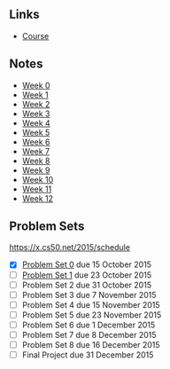 ## Links
- [Course](https://courses.edx.org/courses/HarvardX/CS50x3/2015/courseware)

## Notes
- [Week 0](week-0.md)
- [Week 1](week-1.md)
- [Week 2](week-2.md)
- [Week 3](week-3.md)
- [Week 4](week-4.md)
- [Week 5](week-5.md)
- [Week 6](week-6.md)
- [Week 7](week-7.md)
- [Week 8](week-8.md)
- [Week 9](week-9.md)
- [Week 10](week-10.md)
- [Week 11](week-11.md)
- [Week 12](week-12.md)

## Problem Sets
https://x.cs50.net/2015/schedule

- [x] [Problem Set 0](http://cdn.cs50.net/2015/x/psets/0/pset0/pset0.html)	due 15 October 2015
- [ ] [Problem Set 1](http://cdn.cs50.net/2015/x/psets/1/pset1/pset1.html)	due 23 October 2015
- [ ] Problem Set 2	due 31 October 2015
- [ ] Problem Set 3	due 7 November 2015
- [ ] Problem Set 4	due 15 November 2015
- [ ] Problem Set 5	due 23 November 2015
- [ ] Problem Set 6	due 1 December 2015
- [ ] Problem Set 7	due 8 December 2015
- [ ] Problem Set 8	due 16 December 2015
- [ ] Final Project	due 31 December 2015
